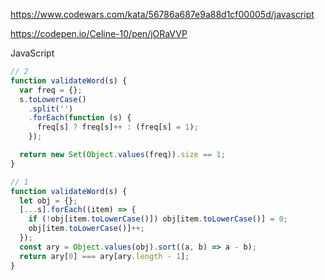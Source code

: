 https://www.codewars.com/kata/56786a687e9a88d1cf00005d/javascript

https://codepen.io/Celine-10/pen/jORaVVP

JavaScript

```js
// 2
function validateWord(s) {
  var freq = {};
  s.toLowerCase()
    .split('')
    .forEach(function (s) {
      freq[s] ? freq[s]++ : (freq[s] = 1);
    });

  return new Set(Object.values(freq)).size == 1;
}
```

```js
// 1
function validateWord(s) {
  let obj = {};
  [...s].forEach((item) => {
    if (!obj[item.toLowerCase()]) obj[item.toLowerCase()] = 0;
    obj[item.toLowerCase()]++;
  });
  const ary = Object.values(obj).sort((a, b) => a - b);
  return ary[0] === ary[ary.length - 1];
}
```
